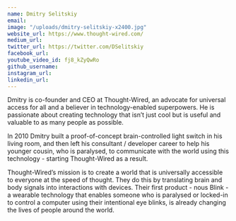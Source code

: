 ```yaml
---
name: Dmitry Selitskiy
email: 
image: "/uploads/dmitry-selitskiy-x2400.jpg"
website_url: https://www.thought-wired.com/
medium_url: 
twitter_url: https://twitter.com/DSelitskiy
facebook_url: 
youtube_video_id: fj8_kZyQwRo
github_username: 
instagram_url: 
linkedin_url: 
---
```


Dmitry is co-founder and CEO at Thought-Wired, an advocate for universal access for all and a believer in technology-enabled superpowers. He is passionate about creating technology that isn’t just cool but is useful and valuable to as many people as possible.&nbsp;

In 2010 Dmitry built a proof-of-concept brain-controlled light switch in his living room, and then left his consultant / developer career to help his younger cousin, who is paralysed, to communicate with the world using this technology - starting Thought-Wired as a result.

Thought-Wired’s mission is to create a world that is universally accessible to everyone at the speed of thought. They do this by translating brain and body signals into interactions with devices. Their first product - nous Blink - a wearable technology that enables someone who is paralysed or locked-in to control a computer using their intentional eye blinks, is already changing the lives of people around the world.&nbsp;
